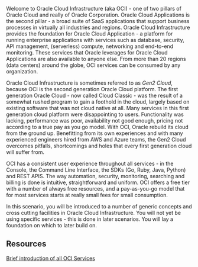 Welcome to Oracle Cloud Infrastructure (aka OCI) - one of two pillars of Oracle Cloud and really of Oracle Corporation. Oracle Cloud Applications is the second pillar - a broad suite of SaaS applications that support business processes in virtually all industries  and regions. Oracle Cloud Infrastructure provides the foundation for Oracle Cloud Application - a platform for running enterprise applications with services such as database, security, API management, (serverless) compute, networking and end-to-end monitoring. These services that Oracle leverages for Oracle Cloud Applications are also available to anyone else. From more than 20 regions (data centers) around the globe, OCI services can be consumed by any organization.

Oracle Cloud Infrastructure is sometimes referred to as *Gen2 Cloud*, because OCI is the second generation Oracle Cloud platform. The first generation Oracle Cloud - now called Cloud Classic - was the result of a somewhat rushed program to gain a foothold in the cloud, largely based on existing software that was not cloud native at all. Many services in this first generation cloud platform were disappointing to users. Functionality was lacking, performance was poor, availability not good enough, pricing not according to a true pay as you go model. With OCI, Oracle rebuild its cloud from the ground up. Benefitting from its own experiences and with many experienced engineers hired from AWS and Azure teams, the Gen2 Cloud overcomes pitfalls, shortcomings and holes that every first generation cloud will suffer from.

OCI has a consistent user experience throughout all services - in the Console, the Command Line Interface, the SDKs (Go, Ruby, Java, Python) and REST APIS. The way automation, security, monitoring, searching and billing is done is intuitive, straightforward and uniform. OCI offers a free tier with a number of always free resources, and a pay-as-you-go model that for most services starts at really small fees for small consumption.

In this scenario, you will be introduced to a number of generic concepts and cross cutting facilities in Oracle Cloud Infrastructure. You will not yet be using specific services - this is done in later scenarios. You will lay a foundation on which to later build on.

## Resources
[Brief introduction of all OCI Services](https://docs.cloud.oracle.com/en-us/iaas/Content/GSG/Concepts/baremetalintro.htm#one)


